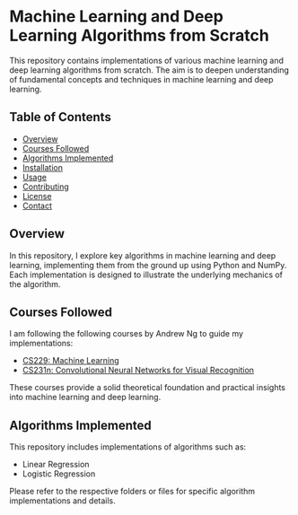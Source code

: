 # Machine Learning and Deep Learning Algorithms from Scratch

This repository contains implementations of various machine learning and deep learning algorithms from scratch. The aim is to deepen understanding of fundamental concepts and techniques in machine learning and deep learning.

## Table of Contents

- [Overview](#overview)
- [Courses Followed](#courses-followed)
- [Algorithms Implemented](#algorithms-implemented)
- [Installation](#installation)
- [Usage](#usage)
- [Contributing](#contributing)
- [License](#license)
- [Contact](#contact)

## Overview

In this repository, I explore key algorithms in machine learning and deep learning, implementing them from the ground up using Python and NumPy. Each implementation is designed to illustrate the underlying mechanics of the algorithm.

## Courses Followed

I am following the following courses by Andrew Ng to guide my implementations:

- [CS229: Machine Learning](https://www.youtube.com/playlist?list=PLoROMvodv4rMiGQp3WXShtMGgzqpfVfbU)
- [CS231n: Convolutional Neural Networks for Visual Recognition](https://www.youtube.com/playlist?list=PLC1qU-LWwrF64f4QKQT-Vg5Wr4qEE1Zxk)

These courses provide a solid theoretical foundation and practical insights into machine learning and deep learning.

## Algorithms Implemented

This repository includes implementations of algorithms such as:

- Linear Regression
- Logistic Regression

Please refer to the respective folders or files for specific algorithm implementations and details.
